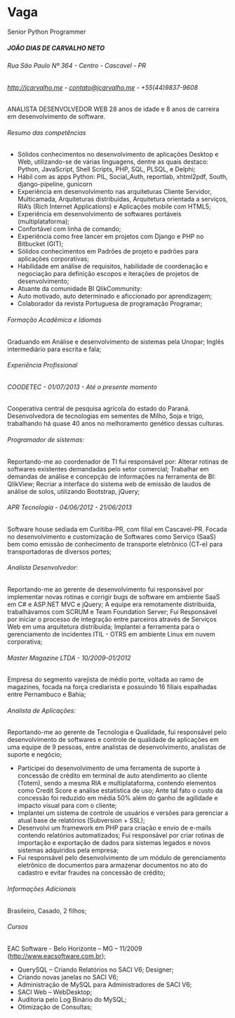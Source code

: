 # Vaga

Senior Python Programmer


##### JOÃO DIAS DE CARVALHO NETO

###### Rua São Paulo  Nº 364 - Centro - Cascavel - PR
###### http://jcarvalho.me - contato@jcarvalho.me - +55(44)9837-9608

ANALISTA DESENVOLVEDOR WEB
28 anos de idade e 8 anos de carreira em desenvolvimento de software.

###### Resumo das competências

* Sólidos conhecimentos no desenvolvimento de aplicações Desktop e Web, utilizando-se de várias linguagens, dentre as quais destaco: Python, JavaScript, Shell Scripts, PHP, SQL, PLSQL,  e Delphi;
* Hábil com as apps Python: PIL, Social_Auth, reportlab, xhtml2pdf, South, django-pipeline, gunicorn 
* Experiência em desenvolvimento nas arquiteturas Cliente Servidor, Multicamada, Arquiteturas distribuídas, Arquitetura orientada a serviços, RIA’s (Rich Internet Applications) e Aplicações mobile com HTML5;
* Experiência em desenvolvimento de softwares portáveis (multiplataforma);
* Confortável com linha de comando;
* Experiência como free lancer em projetos com Django e PHP no Bitbucket (GIT);
* Sólidos conhecimentos em Padrões de projeto e padrões para aplicações corporativas;
* Habilidade em análise de requisitos, habilidade de coordenação e negociação para definição escopos e iterações de projetos de desenvolvimento;
* Atuante da comunidade BI QlikCommunity: 
* Auto motivado, auto determinado e aficcionado por aprendizagem;
* Colaborador da revista Portuguesa de programação Programar;

###### Formação Acadêmica e Idiomas

Graduando em Análise e desenvolvimento de sistemas pela Unopar;
Inglês intermediário para escrita e fala;

###### Experiência Profissional

###### COODETEC - 01/07/2013 - Até o presente momento
Cooperativa central de pesquisa agrícola do estado do Paraná. Desenvolvedora de tecnologias em sementes de Milho, Soja e trigo, trabalhando há quase 40 anos no melhoramento genético dessas culturas.
###### Programador de sistemas:
Reportando-me ao coordenador de TI fui responsável por:
Alterar rotinas de softwares existentes demandadas pelo setor comercial;
Trabalhar em demandas de análise e concepção de informações na ferramenta de BI: QlikView;
Recriar a interface do sistema web de emissão de laudos de análise de solos, utilizando Bootstrap, jQuery;


###### APR Tecnologia - 04/06/2012 - 21/06/2013
Software house sediada em Curitiba-PR, com filial em Cascavel-PR. Focada no desenvolvimento e customização de Softwares como Serviço (SaaS) bem como emissão de conhecimento de transporte eletrônico (CT-e) para transportadoras de diversos portes;
###### Analista Desenvolvedor: ###### 
Reportando-me ao gerente de desenvolvimento fui responsável por implementar novas rotinas e corrigir bugs de software em ambiente SaaS em C# e ASP.NET MVC e jQuery;
A equipe era remotamente distribuída, trabalhávamos com SCRUM e Team Foundation Server;
Fui Responsável por iniciar o processo de integração entre parceiros através de Serviços Web em uma arquitetura distribuída;
Implantei a ferramenta para o gerenciamento de incidentes ITIL - OTRS em ambiente Linux em nuvem corporativa;


###### Master Magazine LTDA - 10/2009-01/2012
Empresa do segmento varejista de médio porte, voltada ao ramo de magazines, focada na força crediarista e possuindo 16 filiais espalhadas entre Pernambuco e Bahia;
###### Analista de Aplicações:
Reportando-me ao gerente de Tecnologia e Qualidade, fui responsável pelo desenvolvimento de softwares e controle de qualidade de aplicações em uma equipe de 9 pessoas, entre analistas de desenvolvimento, analistas de suporte e negócio;
* Participei do desenvolvimento de uma ferramenta de suporte à concessão de crédito em terminal de auto atendimento ao cliente (Totem), sendo a mesma RIA e multiplataforma, contendo elementos como Credit Score e análise estatística de uso; Ante tal fato o custo da concessão foi reduzido em média 50% além do ganho de agilidade e impacto visual para com o cliente;
* Implantei um sistema de controle de usuários e versões para gerenciar a atual base de relatórios (Subversion + SSL);
* Desenvolvi um framework em PHP para criação e envio de e-mails contendo relatórios automatizados;
Fui responsável por criar rotinas de importação e exportação de dados para sistemas legados e novos sistemas adquiridos pela empresa;
* Fui responsável pelo desenvolvimento de um módulo de gerenciamento eletrônico de documentos para armazenar documentos no ato do cadastro e evitar fraudes na concessão de crédito;

###### Informações Adicionais
Brasileiro, Casado, 2 filhos;

###### Cursos
EAC Software - Belo Horizonte – MG – 11/2009 (http://www.eacsoftware.com.br);
* QuerySQL – Criando Relatórios no SACI V6; Designer;
* Criando novas janelas no SACI V6;
* Administração de MySQL para Administradores de SACI V6; 
* SACI Web – WebDesktop;
* Auditoria pelo Log Binário do MySQL; 
* Otimização de Consultas;
